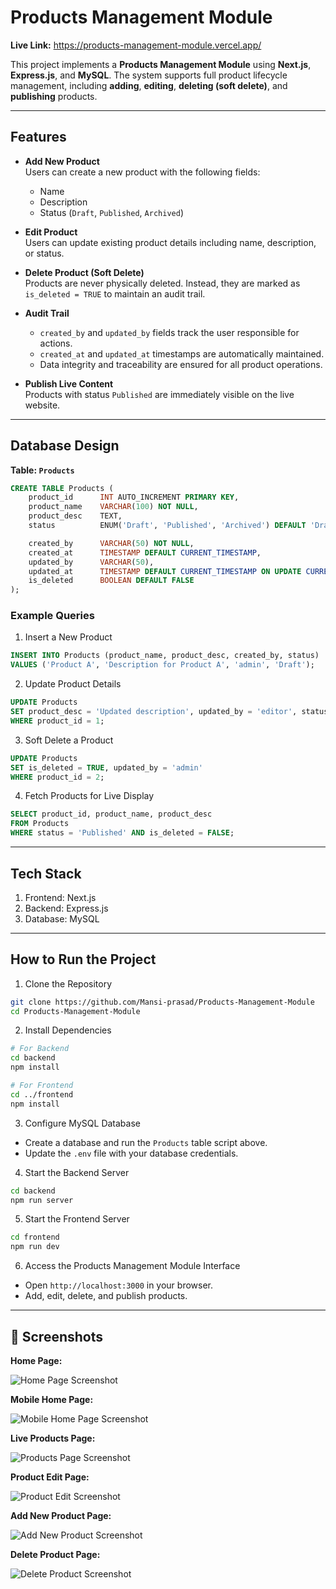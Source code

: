 # Products Management Module  

**Live Link:** https://products-management-module.vercel.app/

This project implements a **Products Management Module** using **Next.js**, **Express.js**, and **MySQL**. The system supports full product lifecycle management, including **adding**, **editing**, **deleting (soft delete)**, and **publishing** products.

---

## Features

- **Add New Product**  
  Users can create a new product with the following fields:
  - Name
  - Description
  - Status (`Draft`, `Published`, `Archived`)
  
- **Edit Product**  
  Users can update existing product details including name, description, or status.

- **Delete Product (Soft Delete)**  
  Products are never physically deleted. Instead, they are marked as `is_deleted = TRUE` to maintain an audit trail.

- **Audit Trail**  
  - `created_by` and `updated_by` fields track the user responsible for actions.  
  - `created_at` and `updated_at` timestamps are automatically maintained.  
  - Data integrity and traceability are ensured for all product operations.

- **Publish Live Content**  
  Products with status `Published` are immediately visible on the live website.

---

## Database Design

**Table: `Products`**

```sql
CREATE TABLE Products (
    product_id      INT AUTO_INCREMENT PRIMARY KEY,
    product_name    VARCHAR(100) NOT NULL,
    product_desc    TEXT,
    status          ENUM('Draft', 'Published', 'Archived') DEFAULT 'Draft',

    created_by      VARCHAR(50) NOT NULL,
    created_at      TIMESTAMP DEFAULT CURRENT_TIMESTAMP,
    updated_by      VARCHAR(50),
    updated_at      TIMESTAMP DEFAULT CURRENT_TIMESTAMP ON UPDATE CURRENT_TIMESTAMP,
    is_deleted      BOOLEAN DEFAULT FALSE
);
```

### Example Queries
1. Insert a New Product
```sql
INSERT INTO Products (product_name, product_desc, created_by, status)
VALUES ('Product A', 'Description for Product A', 'admin', 'Draft');
```

2. Update Product Details
```sql
UPDATE Products
SET product_desc = 'Updated description', updated_by = 'editor', status = 'Published'
WHERE product_id = 1;
```

3. Soft Delete a Product
```sql
UPDATE Products
SET is_deleted = TRUE, updated_by = 'admin'
WHERE product_id = 2;
```

4. Fetch Products for Live Display
```sql
SELECT product_id, product_name, product_desc
FROM Products
WHERE status = 'Published' AND is_deleted = FALSE;
```

---

## Tech Stack
1. Frontend: Next.js
2. Backend: Express.js
3. Database: MySQL

---

## How to Run the Project
1. Clone the Repository
```bash
git clone https://github.com/Mansi-prasad/Products-Management-Module
cd Products-Management-Module
```

2. Install Dependencies
```bash
# For Backend
cd backend
npm install

# For Frontend
cd ../frontend
npm install
```

3. Configure MySQL Database
 -  Create a database and run the `Products` table script above.
 - Update the `.env` file with your database credentials.

4. Start the Backend Server
```bash
cd backend
npm run server
```

5. Start the Frontend Server
```bash
cd frontend
npm run dev
```
6. Access the Products Management Module Interface
 - Open `http://localhost:3000` in your browser.
 - Add, edit, delete, and publish products.

---

## 📸 Screenshots

**Home Page:** 

![Home Page Screenshot](screenshots/home.png)

**Mobile Home Page:** 

![Mobile Home Page Screenshot](screenshots/mobile-home.png)

**Live Products Page:**

![Products Page Screenshot](screenshots/products.png)

**Product Edit Page:**

![Product Edit Screenshot](screenshots/edit-products.png)

**Add New Product Page:**

![Add New Product Screenshot](screenshots/new-product.png)

**Delete Product Page:**

![Delete Product Screenshot](screenshots/delete-product.png)

